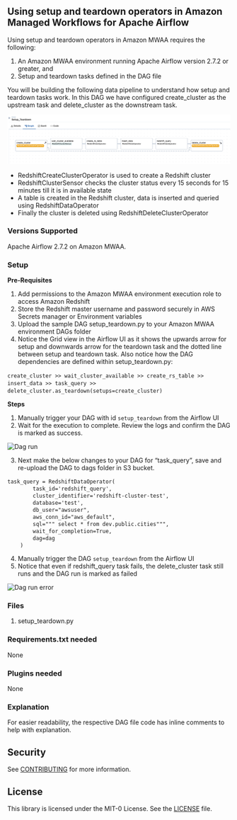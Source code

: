 ## Using setup and teardown operators in Amazon Managed Workflows for Apache Airflow

Using setup and teardown operators in Amazon MWAA requires the following:

1. An Amazon MWAA environment running Apache Airflow version 2.7.2 or greater, and
2. Setup and teardown tasks defined in the DAG file

You will be building the following data pipeline to understand how setup and teardown tasks work. In this DAG we have configured create_cluster as the upstream task and delete_cluster as the downstream task.

![Sample data pipeline](image_1.png)

* RedshiftCreateClusterOperator is used to create a Redshift cluster
* RedshiftClusterSensor checks the cluster status every 15 seconds for 15 minutes till it is in available state
* A table is created in the Redshift cluster, data is inserted and queried using RedshiftDataOperator
* Finally the cluster is deleted using RedshiftDeleteClusterOperator

### Versions Supported
Apache Airflow 2.7.2 on Amazon MWAA.

### Setup 
**Pre-Requisites**
1. Add permissions to the Amazon MWAA environment execution role to access Amazon Redshift
2. Store the Redshift master username and password securely in AWS Secrets manager or Environment variables
3. Upload the sample DAG setup_teardown.py to your Amazon MWAA environment DAGs folder
4. Notice the Grid view in the Airflow UI as it shows the upwards arrow for setup and downwards arrow for the teardown task and the dotted line between setup and teardown task. Also notice how the DAG dependencies are defined within setup_teardown.py:

```create_cluster >> wait_cluster_available >> create_rs_table >> insert_data >> task_query >> delete_cluster.as_teardown(setups=create_cluster)```

**Steps**
1. Manually trigger your DAG with id `setup_teardown` from the Airflow UI
2. Wait for the execution to complete. Review the logs and confirm the DAG is marked as success.  

![Dag run](./image_2.png)

3. Next make the below changes to your DAG for “task_query”, save and re-upload the DAG to dags folder in S3 bucket.

```
task_query = RedshiftDataOperator(
        task_id='redshift_query',
        cluster_identifier='redshift-cluster-test',
        database='test',
        db_user="awsuser",
        aws_conn_id="aws_default",
        sql=""" select * from dev.public.cities""",
        wait_for_completion=True,
        dag=dag
    )
```

4. Manually trigger the DAG `setup_teardown` from the Airflow UI
5. Notice that even if redshift_query task fails, the delete_cluster task still runs and the DAG run is marked as failed

![Dag run error](./image_3.png)

### Files

1. setup_teardown.py

### Requirements.txt needed
None

### Plugins needed 
None

### Explanation
For easier readability, the respective DAG file code has inline comments to help with explanation.

## Security

See [CONTRIBUTING](https://github.com/aws-samples/amazon-mwaa-examples/blob/main/CONTRIBUTING.md) for more information.

## License

This library is licensed under the MIT-0 License. See the [LICENSE](https://github.com/aws-samples/amazon-mwaa-examples/blob/main/LICENSE) file.
